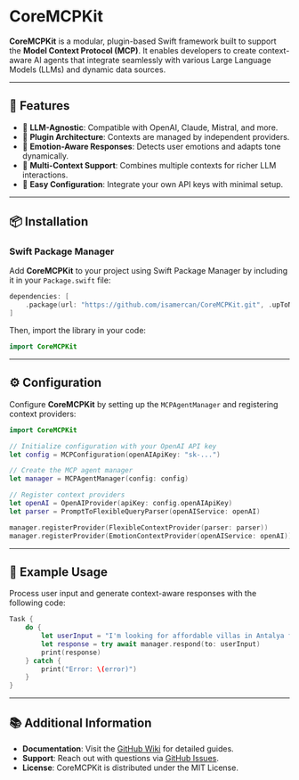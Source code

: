# CoreMCPKit

**CoreMCPKit** is a modular, plugin-based Swift framework built to support the **Model Context Protocol (MCP)**. It enables developers to create context-aware AI agents that integrate seamlessly with various Large Language Models (LLMs) and dynamic data sources.

---

## 🚀 Features

- 🧠 **LLM-Agnostic**: Compatible with OpenAI, Claude, Mistral, and more.
- 🧩 **Plugin Architecture**: Contexts are managed by independent providers.
- 💬 **Emotion-Aware Responses**: Detects user emotions and adapts tone dynamically.
- 🔄 **Multi-Context Support**: Combines multiple contexts for richer LLM interactions.
- 🔧 **Easy Configuration**: Integrate your own API keys with minimal setup.

---

## 📦 Installation

### Swift Package Manager
Add **CoreMCPKit** to your project using Swift Package Manager by including it in your `Package.swift` file:

```swift
dependencies: [
    .package(url: "https://github.com/isamercan/CoreMCPKit.git", .upToNextMajor(from: "1.0.0"))
]
```

Then, import the library in your code:

```swift
import CoreMCPKit
```

---

## ⚙️ Configuration

Configure **CoreMCPKit** by setting up the `MCPAgentManager` and registering context providers:

```swift
import CoreMCPKit

// Initialize configuration with your OpenAI API key
let config = MCPConfiguration(openAIApiKey: "sk-...")

// Create the MCP agent manager
let manager = MCPAgentManager(config: config)

// Register context providers
let openAI = OpenAIProvider(apiKey: config.openAIApiKey)
let parser = PromptToFlexibleQueryParser(openAIService: openAI)

manager.registerProvider(FlexibleContextProvider(parser: parser))
manager.registerProvider(EmotionContextProvider(openAIService: openAI))
```

---

## 📝 Example Usage

Process user input and generate context-aware responses with the following code:

```swift
Task {
    do {
        let userInput = "I'm looking for affordable villas in Antalya for June, prices are too high!"
        let response = try await manager.respond(to: userInput)
        print(response)
    } catch {
        print("Error: \(error)")
    }
}
```

---

## 📚 Additional Information

- **Documentation**: Visit the [GitHub Wiki](https://github.com/username/CoreMCPKit/wiki) for detailed guides.
- **Support**: Reach out with questions via [GitHub Issues](https://github.com/username/CoreMCPKit/issues).
- **License**: CoreMCPKit is distributed under the MIT License.
